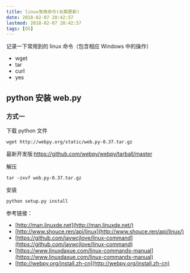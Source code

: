 ```yaml
---
title: linux常用命令(长期更新)
date: 2018-02-07 20:42:57
lastmod: 2018-02-07 20:42:57
tags: [OS]
---
```


记录一下常用到的 linux 命令（包含相应 Windows 中的操作）

<!--more-->

- wget
- tar
- curl
- yes

## python 安装 web.py

### 方式一

下载 python 文件

```
wget http://webpy.org/static/web.py-0.37.tar.gz
```

最新开发版:https://github.com/webpy/webpy/tarball/master

解压

```
tar -zxvf web.py-0.37.tar.gz
```

安装

```
python setup.py install
```

参考链接：

- [http://man.linuxde.net](http://man.linuxde.net/)
- [http://www.shouce.ren/api/linux](http://www.shouce.ren/api/linux/)
- [https://github.com/jaywcjlove/linux-command](https://github.com/jaywcjlove/linux-command)
- [https://www.linuxdaxue.com/linux-commands-manual](https://www.linuxdaxue.com/linux-commands-manual)
- [http://webpy.org/install.zh-cn](http://webpy.org/install.zh-cn)
